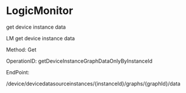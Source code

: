 #     LogicMonitor


get device instance data

LM get device instance data

Method: Get

OperationID: getDeviceInstanceGraphDataOnlyByInstanceId

EndPoint:

/device/devicedatasourceinstances/{instanceId}/graphs/{graphId}/data
